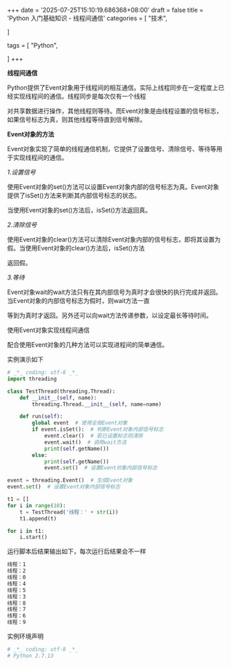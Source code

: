 +++
date = '2025-07-25T15:10:19.686368+08:00'
draft = false
title = 'Python 入门基础知识 - 线程间通信'
categories = [
    "技术",

]

tags = [
    "Python",

]
+++

**线程间通信**

Python提供了Event对象用于线程间的相互通信。实际上线程同步在一定程度上已经实现线程间的通信。线程同步是每次仅有一个线程

对共享数据进行操作，其他线程则等待。而Event对象是由线程设置的信号标志，如果信号标志为真，则其他线程等待直到信号解除。

**Event对象的方法**

Event对象实现了简单的线程通信机制，它提供了设置信号、清除信号、等待等用于实现线程间的通信。

*1.设置信号*

使用Event对象的set()方法可以设置Event对象内部的信号标志为真。Event对象提供了isSet()方法来判断其内部信号标志的状态。

当使用Event对象的set()方法后，isSet()方法返回真。

*2.清除信号*

使用Event对象的clear()方法可以清除Event对象内部的信号标志，即将其设置为假。当使用Event对象的clear()方法后，isSet()方法

返回假。

*3.等待*

Event对象wait的wait方法只有在其内部信号为真时才会很快的执行完成并返回。当Event对象的内部信号标志为假时，则wait方法一直

等到为真时才返回。另外还可以向wait方法传递参数，以设定最长等待时间。

使用Event对象实现线程间通信

配合使用Event对象的几种方法可以实现进程间的简单通信。

实例演示如下

```py
# _*_ coding: utf-8 _*_
import threading

class TestThread(threading.Thread):
    def __init__(self, name):
        threading.Thread.__init__(self, name=name)

    def run(self):
        global event  # 使用全局Event对象
        if event.isSet():  # 判断Event对象内部信号标志
            event.clear()  # 若已设置标志则清除
            event.wait()  # 调用wait方法
            print(self.getName())
        else:
            print(self.getName())
            event.set()  # 设置Event对象内部信号标志

event = threading.Event()  # 生成Event对象
event.set()  # 设置Event对象内部信号标志

t1 = []
for i in range(10):
    t = TestThread('线程：' + str(i))
    t1.append(t)

for i in t1:
    i.start()

```

运行脚本后结果输出如下，每次运行后结果会不一样

```bash
线程：1
线程：2
线程：0
线程：4
线程：5
线程：3
线程：8
线程：7
线程：6
线程：9
```

实例环境声明

```bash
# _*_ coding: utf-8 _*_
# Python 2.7.13  

```
